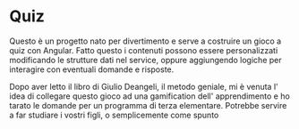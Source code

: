 # Quiz

Questo è un progetto nato per divertimento e serve a costruire un gioco a quiz con Angular. Fatto questo i contenuti possono essere personalizzati modificando le strutture dati nel service, oppure aggiungendo logiche per interagire con eventuali domande e risposte.

Dopo aver letto il libro di Giulio Deangeli, il metodo geniale, mi è venuta l' idea di collegare questo gioco ad una gamification dell' apprendimento e ho tarato le domande per un programma di terza elementare.
Potrebbe servire a far studiare i vostri figli, o semplicemente come spunto

